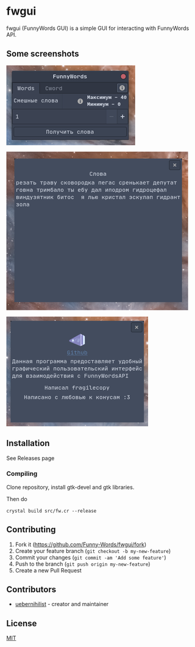 # fwgui

fwgui (FunnyWords GUI) is a simple GUI for interacting with FunnyWords API.

## Some screenshots

![screenshot](./data/assets/screen1.png)

![screenshot2](./data/assets/screen2.png)

![screenshot3](./data/assets/screen3.png)

## Installation

See Releases page

### Compiling

Clone repository, install gtk-devel and gtk libraries.

Then do

```cr
crystal build src/fw.cr --release
```

## Contributing

1. Fork it (<https://github.com/Funny-Words/fwgui/fork>)
2. Create your feature branch (`git checkout -b my-new-feature`)
3. Commit your changes (`git commit -am 'Add some feature'`)
4. Push to the branch (`git push origin my-new-feature`)
5. Create a new Pull Request

## Contributors

- [uebernihilist](https://github.com/uebernihilist) - creator and maintainer

## License

[MIT](./README.md)
